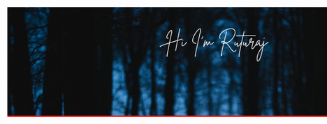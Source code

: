 <style>
.image-container{
 width:100vw;
 
background-color:red;

}


</style>


<div class="image-container" >
<img src="./Assets/main.jpg"   />
</div>




